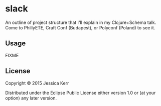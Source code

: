 # slack

An outline of project structure that I'll explain in my Clojure+Schema
talk.
Come to PhillyETE, Craft Conf (Budapest), or Polyconf (Poland) to see
it.

## Usage

FIXME

## License

Copyright © 2015 Jessica Kerr

Distributed under the Eclipse Public License either version 1.0 or (at
your option) any later version.
